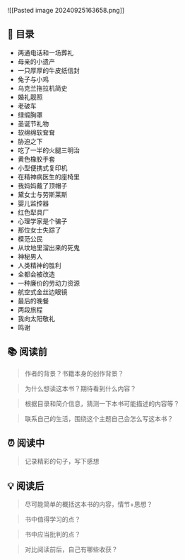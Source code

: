 ![[Pasted image 20240925163658.png]]

## 📑 目录
* 两通电话和一场葬礼  
* 母亲的小遗产  
* 一只厚厚的牛皮纸信封  
* 兔子与小鸡  
* 乌克兰拖拉机简史  
* 婚礼靓照  
* 老破车  
* 绿缎胸罩  
* 圣诞节礼物  
* 软绵绵软耷耷  
* 胁迫之下  
* 吃了一半的火腿三明治  
* 黄色橡胶手套  
* 小型便携式复印机  
* 在精神病医生的座椅里  
* 我妈妈戴了顶帽子  
* 黛女士与劳斯莱斯  
* 婴儿监控器  
* 红色犁具厂  
* 心理学家是个骗子  
* 那位女士失踪了  
* 模范公民  
* 从坟地里溜出来的死鬼  
* 神秘男人  
* 人类精神的胜利  
* 全都会被改造  
* 一种廉价的劳动力资源  
* 航空式金丝边眼镜  
* 最后的晚餐  
* 两段旅程  
* 我向太阳敬礼  
* 鸣谢
## 📚 阅读前
> 作者的背景？书籍本身的创作背景？

> 为什么想读这本书？期待看到什么内容？

> 根据目录和简介信息，猜测一下本书可能描述的内容等？

> 联系自己的生活，围绕这个主题自己会怎么写这本书？
## ⏰ 阅读中
> 记录精彩的句子，写下感想
##  💡 阅读后
> 尽可能简单的概括这本书的内容，情节+思想？

> 书中值得学习的点？

> 书中应当批判的点？

> 对比阅读前后，自己有哪些收获？ 
